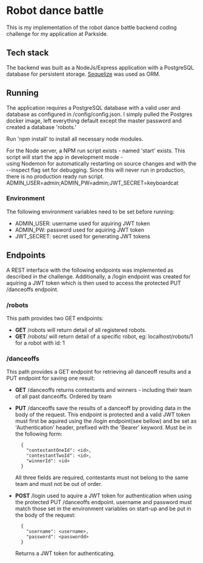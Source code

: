 # Robot dance battle
This is my implementation of the robot dance battle backend coding challenge for my application at Parkside. 
## Tech stack
The backend was built as a NodeJs/Express application with a PostgreSQL database for persistent storage.
 [Sequelize](https://sequelize.org) was used as ORM. 
 
 ## Running
 The application requires a PostgreSQL database with a valid user and database as configured in /config/config.json. 
 I simply pulled the Postgres docker image, left everything default except the master password and created a database 'robots.'
 
 Run 'npm install' to install all necessary node modules. 
 
 For the Node server, a NPM run script exists - named 'start' exists. This script will start the app in development mode -  
 using Nodemon for automatically restarting on source changes and with the --inspect flag set for debugging. Since this 
 will never run in production, there is no production ready run script. 
 ADMIN_USER=admin;ADMIN_PW=admin;JWT_SECRET=keyboardcat
 ### Environment
 The following environment variables need to be set before running:
 *  ADMIN_USER: username used for aquiring JWT token
 *  ADMIN_PW: password  used for aquiring JWT token
 *  JWT_SECRET: secret used for generating JWT tokens

## Endpoints
A REST interface with the following endpoints was implemented as described in the challenge. Additionally, a /login 
endpoint was created for aquiring a JWT token which is then used to access the protected PUT /danceoffs endpoint.
### /robots
This path provides two GET endpoints:   
  * **GET** /robots will return detail of all registered robots. 
  * **GET** /robots/<id> will return detail of a specific robot, eg: localhost/robots/1 for a robot with id: 1
  
### /danceoffs
This path provides a GET endpoint for retrieving all danceoff results and a PUT endpoint for saving one result:
  * **GET** /danceoffs returns contestants and winners - including their team of all past danceoffs. Ordered by team
  * **PUT** /danceoffs save the results of a danceoff by providing data in the body of the request. This endpoint is 
  protected and a valid JWT token must first be aquired using the /login endpoint(see bellow) and be set as 'Authentication' header,
  prefixed with the 'Bearer' keyword. 
  Must be in the following
  form: 
    ```
      {
        "contestantOneId": <id>,
        "contestantTwoId": <id>,
        "winnerId": <id>
      }
    ```
    All three fields are required, contestants must not belong to the same team and must not be out of order. 

   *  **POST** /login used to aquire a JWT token for authentication when using the protected PUT /danceoffs endpoint. 
   username and password must match those set in the environment variables on start-up and be put in the body of the 
   request:
       ```
         {
           "username": <username>,
           "password": <passwordd>
         }
       ```
      Returns a JWT token for authenticating.
